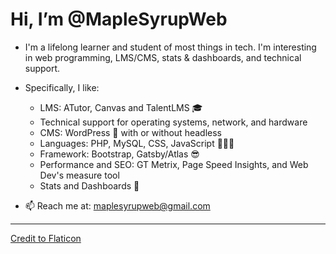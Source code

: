 # Hi, I’m @MapleSyrupWeb
- I'm a lifelong learner and student of most things in tech. I'm interesting in web programming, LMS/CMS, stats & dashboards, and technical support.
-  Specifically, I like: 
    * LMS: ATutor, Canvas and TalentLMS 🎓
    * Technical support for operating systems, network, and hardware
    * CMS: WordPress 🙌 with or without headless 
    * Languages: PHP, MySQL, CSS, JavaScript 👨🏻‍💻 
    * Framework: Bootstrap, Gatsby/Atlas 😎
    * Performance and SEO: GT Metrix, Page Speed Insights, and Web Dev's measure tool
    * Stats and Dashboards 💯

- 📫 Reach me at: maplesyrupweb@gmail.com

***


<!---
maplesyrupweb/maplesyrupweb is a ✨ special ✨ repository because its `README.md` (this file) appears on your GitHub profile.
You can click the Preview link to take a look at your changes.
--->


<a href="https://www.flaticon.com/free-icons/maple-syrup" title="maple syrup icons">Credit to Flaticon</a>
